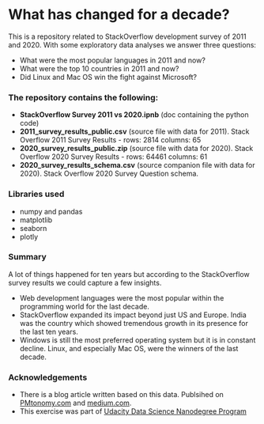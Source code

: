# What has changed for a decade?

This is a repository related to StackOverflow development survey of 2011 and 2020. With some exploratory data analyses we answer three questions:
- What were the most popular languages in 2011 and now?
- What were the top 10 countries in 2011 and now?
- Did Linux and Mac OS win the fight against Microsoft?

### The repository contains the following:
 - **StackOverflow Survey 2011 vs 2020.ipnb** (doc containing the python code)
 - **2011_survey_results_public.csv** (source file with data for 2011). Stack Overflow 2011 Survey Results - rows: 2814  columns: 65
 - **2020_survey_results_public.zip** (source file with data for 2020). Stack Overflow 2020 Survey Results - rows: 64461  columns: 61 
 - **2020_survey_results_schema.csv** (source companion file with data for 2020). Stack Overflow 2020 Survey Question schema.

 
 ### Libraries used
 - numpy and pandas
 - matplotlib
 - seaborn
 - plotly
 
 ### Summary
A lot of things happened for ten years but according to the StackOverflow survey results we could capture a few insights.
- Web development languages were the most popular within the programming world for the last decade. 
- StackOverflow expanded its impact beyond just US and Europe. India was the country which showed tremendous growth in its presence for the last ten years.
- Windows is still the most preferred operating system but it is in constant decline. Linux, and especially Mac OS, were the winners of the last decade.
 
 ### Acknowledgements
 * There is a blog article written based on this data. Publsihed on [PMtonomy.com](https://pmtonomy.com/what-changed-for-a-decade/) and [medium.com](https://medium.com/@plamen.rabadzhiyski).
 * This exercise was part of [Udacity Data Science Nanodegree Program](https://www.udacity.com/)
 
